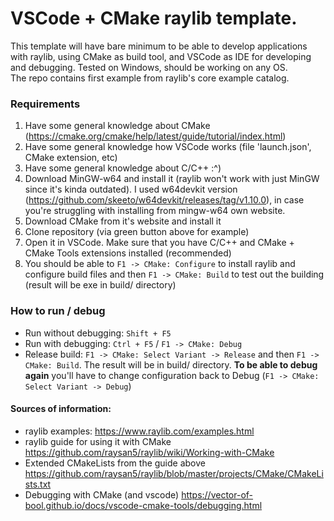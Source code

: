 # VSCode + CMake raylib template.
This template will have bare minimum to be able to develop applications with raylib, using CMake as build tool, and VSCode as IDE for developing and debugging. Tested on Windows, should be working on any OS.  
The repo contains first example from raylib's core example catalog.

### Requirements
1) Have some general knowledge about CMake (https://cmake.org/cmake/help/latest/guide/tutorial/index.html)
2) Have some general knowledge how VSCode works (file 'launch.json', CMake extension, etc)
3) Have some general knowledge about C/C++ :^)
4) Download MinGW-w64 and install it (raylib won't work with just MinGW since it's kinda outdated). I used w64devkit version (https://github.com/skeeto/w64devkit/releases/tag/v1.10.0), in case you're struggling with installing from mingw-w64 own website.
5) Download CMake from it's website and install it
6) Clone repository (via green button above for example)
7) Open it in VSCode. Make sure that you have C/C++ and CMake + CMake Tools extensions installed (recommended)
8) You should be able to `F1 -> CMake: Configure` to install raylib and configure build files and then `F1 -> CMake: Build` to test out the building (result will be exe in build/ directory)

### How to run / debug
* Run without debugging: `Shift + F5`
* Run with debugging: `Ctrl + F5` / `F1 -> CMake: Debug`
* Release build: `F1 -> CMake: Select Variant -> Release` and then `F1 -> CMake: Build`. The result will be in build/ directory. __To be able to debug again__ you'll have to change configuration back to Debug (`F1 -> CMake: Select Variant -> Debug`)

#### Sources of information:
* raylib examples: https://www.raylib.com/examples.html
* raylib guide for using it with CMake https://github.com/raysan5/raylib/wiki/Working-with-CMake
* Extended CMakeLists from the guide above https://github.com/raysan5/raylib/blob/master/projects/CMake/CMakeLists.txt
* Debugging with CMake (and vscode) https://vector-of-bool.github.io/docs/vscode-cmake-tools/debugging.html
